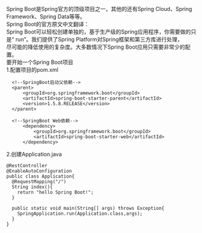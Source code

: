 Spring Boot是Spring官方的顶级项目之一，其他的还有Spring Cloud、Spring Framework、Spring Data等等。  
Spring Boot的官方原文中文翻译：  
Spring Boot可以轻松创建单独的，基于生产级的Spring应用程序，你需要做的只是“ run”。我们提供了Spring Platform对Spring框架和第三方库进行处理，  
尽可能的降低使用的复杂度。大多数情况下Spring Boot应用只需要非常少的配置。  
要开始一个Spring Boot项目    
1.配置项目的pom.xml

```
  <!--SpringBoot启动父依赖-->
  <parent>
      <groupId>org.springframework.boot</groupId>
      <artifactId>spring-boot-starter-parent</artifactId>
      <version>1.5.8.RELEASE</version>
  </parent>
  
  <!--SpringBoot Web依赖-->
      <dependency>
          <groupId>org.springframework.boot</groupId>
          <artifactId>spring-boot-starter-web</artifactId>
      </dependency>
```
2.创建Application.java
```
@RestController
@EnableAutoConfiguration
public class Application{
  @RequestMapping("/")
  String index(){
    return "hello Spring Boot!";
  }
  
  public static void main(String[] args) throws Exception{
    SpringApplication.run(Application.class,args);
  } 
}
```
